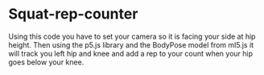 # Squat-rep-counter

Using this code you have to set your camera so it is facing your side at hip height.
Then using the p5.js library and the BodyPose model from ml5.js it will track you left hip and knee and add a rep to your count when your hip goes below your knee.
